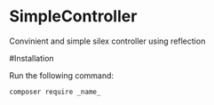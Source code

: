 # SimpleController
Convinient and simple silex controller using reflection

#Installation

Run the following command:

```shell
composer require _name_
```
